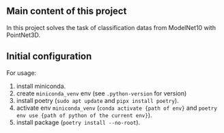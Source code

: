 ## Main content of this project

In this project solves the task of classification datas from ModelNet10 with PointNet3D.


## Initial configuration

For usage:

1. install miniconda.
2. create `miniconda_venv` env (see `.python-version` for version)
3. install poetry (`sudo apt update` and `pipx install poetry`).
4. activate env `miniconda_venv` (`conda activate {path of env}` and `poetry env use {path of python of the current env}`).
5. install package (`poetry install --no-root`).
